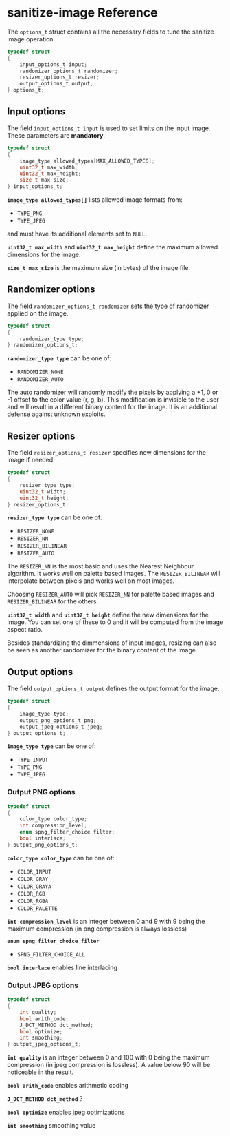 # sanitize-image Reference

The `options_t` struct contains all the necessary fields to tune the sanitize image operation.

```c
typedef struct
{
    input_options_t input;
    randomizer_options_t randomizer;
    resizer_options_t resizer;
    output_options_t output;
} options_t;
```

## Input options

The field `input_options_t input` is used to set limits on the input image. These parameters are **mandatory**.

```c
typedef struct
{
    image_type allowed_types[MAX_ALLOWED_TYPES];
    uint32_t max_width;
    uint32_t max_height;
    size_t max_size;
} input_options_t;
```

**`image_type allowed_types[]`** lists allowed image formats from:

- `TYPE_PNG`
- `TYPE_JPEG`

and must have its additional elements set to `NULL`.

**`uint32_t max_width`** and **`uint32_t max_height`** define the maximum allowed dimensions for the image.

**`size_t max_size`** is the maximum size (in bytes) of the image file.

## Randomizer options

The field `randomizer_options_t randomizer` sets the type of randomizer applied on the image.

```c
typedef struct
{
    randomizer_type type;
} randomizer_options_t;
```

**`randomizer_type type`** can be one of:

- `RANDOMIZER_NONE`
- `RANDOMIZER_AUTO`

The auto randomizer will randomly modify the pixels by applying a +1, 0 or -1 offset to the color value (r, g, b). This modification is invisible to the user and will result in a different binary content for the image. It is an additional defense against unknown exploits.

## Resizer options

The field `resizer_options_t resizer` specifies new dimensions for the image if needed.

```c
typedef struct
{
    resizer_type type;
    uint32_t width;
    uint32_t height;
} resizer_options_t;
```

**`resizer_type type`** can be one of:

- `RESIZER_NONE`
- `RESIZER_NN`
- `RESIZER_BILINEAR`
- `RESIZER_AUTO`

The `RESIZER_NN` is the most basic and uses the Nearest Neighbour algorithm. It works well on palette based images. The `RESIZER_BILINEAR` will interpolate between pixels and works well on most images.

Choosing `RESIZER_AUTO` will pick `RESIZER_NN` for palette based images and `RESIZER_BILINEAR` for the others.

**`uint32_t width`** and **`uint32_t height`** define the new dimensions for the image. You can set one of these to 0 and it will be computed from the image aspect ratio.

Besides standardizing the dimmensions of input images, resizing can also be seen as another randomizer for the binary content of the image.

## Output options

The field `output_options_t output` defines the output format for the image.

```c
typedef struct
{
    image_type type;
    output_png_options_t png;
    output_jpeg_options_t jpeg;
} output_options_t;
```

**`image_type type`** can be one of:

- `TYPE_INPUT`
- `TYPE_PNG`
- `TYPE_JPEG`

### Output PNG options

```c
typedef struct
{
    color_type color_type;
    int compression_level;
    enum spng_filter_choice filter;
    bool interlace;
} output_png_options_t;
```

**`color_type color_type`** can be one of:

- `COLOR_INPUT`
- `COLOR_GRAY`
- `COLOR_GRAYA`
- `COLOR_RGB`
- `COLOR_RGBA`
- `COLOR_PALETTE`

**`int compression_level`** is an integer between 0 and 9 with 9 being the maximum compression (in png compression is always lossless)

**`enum spng_filter_choice filter`**

- `SPNG_FILTER_CHOICE_ALL`

**`bool interlace`** enables line interlacing

### Output JPEG options

```c
typedef struct
{
    int quality;
    bool arith_code;
    J_DCT_METHOD dct_method;
    bool optimize;
    int smoothing;
} output_jpeg_options_t;
```

**`int quality`** is an integer between 0 and 100 with 0 being the maximum compression (in jpeg compression is lossless). A value below 90 will be noticeable in the result.

**`bool arith_code`** enables arithmetic coding

**`J_DCT_METHOD dct_method`** ?

**`bool optimize`** enables jpeg optimizations

**`int smoothing`** smoothing value
